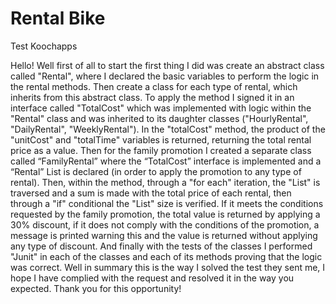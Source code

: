 # Rental Bike
Test Koochapps

Hello! Well first of all to start the first thing I did was create an abstract class called "Rental", where I declared the basic variables to perform the logic in the rental methods. Then create a class for each type of rental, which inherits from this abstract class. To apply the method I signed it in an interface called "TotalCost" which was implemented with logic within the "Rental" class and was inherited to its daughter classes ("HourlyRental", "DailyRental", "WeeklyRental"). In the "totalCost" method, the product of the "unitCost" and "totalTime" variables is returned, returning the total rental price as a value.
Then for the family promotion I created a separate class called “FamilyRental” where the “TotalCost” interface is implemented and a “Rental” List is declared (in order to apply the promotion to any type of rental). Then, within the method, through a "for each" iteration, the "List" is traversed and a sum is made with the total price of each rental, then through a "if" conditional the "List" size is verified. If it meets the conditions requested by the family promotion, the total value is returned by applying a 30% discount, if it does not comply with the conditions of the promotion, a message is printed warning this and the value is returned without applying any type of discount.
And finally with the tests of the classes I performed "Junit" in each of the classes and each of its methods proving that the logic was correct.
Well in summary this is the way I solved the test they sent me, I hope I have complied with the request and resolved it in the way you expected. Thank you for this opportunity!

